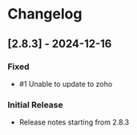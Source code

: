 # Changelog

## [2.8.3] - 2024-12-16

### Fixed

- #1 Unable to update to zoho

### Initial Release

- Release notes starting from 2.8.3
